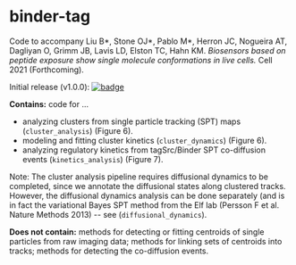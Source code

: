 # binder-tag

Code to accompany Liu B*, Stone OJ*, Pablo M*, Herron JC, Nogueira AT, Dagliyan O, Grimm JB, Lavis LD, Elston TC, Hahn KM. <i> Biosensors based on peptide exposure show single molecule conformations in live cells. </i> Cell 2021 (Forthcoming).

Initial release (v1.0.0):
[![badge](https://zenodo.org/badge/209335720.svg)]()

__Contains:__ code for ...
- analyzing clusters from single particle tracking (SPT) maps (`cluster_analysis`) (Figure 6).
- modeling and fitting cluster kinetics (`cluster_dynamics`) (Figure 6).
- analyzing regulatory kinetics from tagSrc/Binder SPT co-diffusion events (`kinetics_analysis`) (Figure 7).

Note: The cluster analysis pipeline requires diffusional dynamics to be completed, since we annotate the diffusional states along clustered tracks. However, the diffusional dynamics analysis can be done separately (and is in fact the variational Bayes SPT method from the Elf lab (Persson F et al. Nature Methods 2013) -- see (`diffusional_dynamics`).

__Does not contain:__ methods for detecting or fitting centroids of single particles from raw imaging data; methods for linking sets of centroids into tracks; methods for detecting the co-diffusion events.
